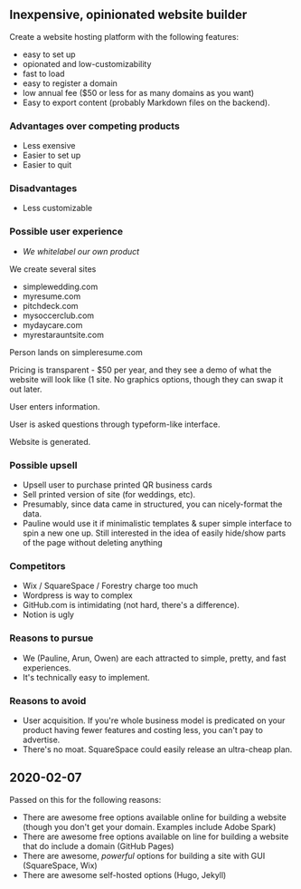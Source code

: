 ## Inexpensive, opinionated website builder
Create a website hosting platform with the following features:
- easy to set up
- opionated and low-customizability
- fast to load
- easy to register a domain
- low annual fee ($50 or less for as many domains as you want)
- Easy to export content (probably Markdown files on the backend).

### Advantages over competing products
- Less exensive
- Easier to set up
- Easier to quit
### Disadvantages
- Less customizable

### Possible user experience
- _We whitelabel our own product_

We create several sites
- simplewedding.com
- myresume.com
- pitchdeck.com
- mysoccerclub.com
- mydaycare.com
- myrestarauntsite.com

Person lands on simpleresume.com

Pricing is transparent - $50 per year, and they see a demo of what the website will look like (1 site. No graphics options, though they can swap it out later.

User enters information.

User is asked questions through typeform-like interface.

Website is generated.
### Possible upsell
- Upsell user to purchase printed QR business cards
- Sell printed version of site (for weddings, etc).
- Presumably, since data came in structured, you can nicely-format the data.
- Pauline would use it if minimalistic templates & super simple interface to spin a new one up. Still interested in the idea of easily hide/show parts of the page without deleting anything
### Competitors
- Wix / SquareSpace / Forestry charge too much
- Wordpress is way to complex
- GitHub.com is intimidating (not hard, there's a difference).
- Notion is ugly
### Reasons to pursue
- We (Pauline, Arun, Owen) are each attracted to simple, pretty, and fast experiences.
- It's technically easy to implement.

### Reasons to avoid
- User acquisition. If you're whole business model is predicated on your product having fewer features and costing less, you can't pay to advertise.
- There's no moat. SquareSpace could easily release an ultra-cheap plan.

## 2020-02-07
Passed on this for the following reasons:
- There are awesome free options available online for building a website (though you don't get your domain. Examples include Adobe Spark)
- There are awesome free options available on line for building a website that do include a domain (GitHub Pages)
- There are awesome, _powerful_ options for building a site with GUI (SquareSpace, Wix)
- There are awesome self-hosted options (Hugo, Jekyll)
